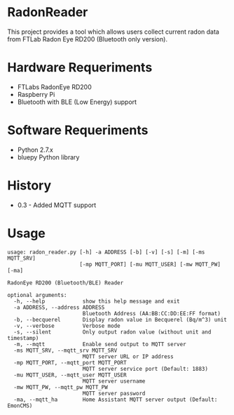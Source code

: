 # RadonReader

This project provides a tool which allows users collect current radon data from FTLab Radon Eye RD200 (Bluetooth only version).

# Hardware Requeriments
- FTLabs RadonEye RD200 
- Raspberry Pi 
- Bluetooth with BLE (Low Energy) support

# Software Requeriments
- Python 2.7.x 
- bluepy Python library

# History
- 0.3 - Added MQTT support

# Usage
<pre><code>usage: radon_reader.py [-h] -a ADDRESS [-b] [-v] [-s] [-m] [-ms MQTT_SRV]
                       [-mp MQTT_PORT] [-mu MQTT_USER] [-mw MQTT_PW] [-ma]

RadonEye RD200 (Bluetooth/BLE) Reader

optional arguments:
  -h, --help            show this help message and exit
  -a ADDRESS, --address ADDRESS
                        Bluetooth Address (AA:BB:CC:DD:EE:FF format)
  -b, --becquerel       Display radon value in Becquerel (Bq/m^3) unit
  -v, --verbose         Verbose mode
  -s, --silent          Only output radon value (without unit and timestamp)
  -m, --mqtt            Enable send output to MQTT server
  -ms MQTT_SRV, --mqtt_srv MQTT_SRV
                        MQTT server URL or IP address
  -mp MQTT_PORT, --mqtt_port MQTT_PORT
                        MQTT server service port (Default: 1883)
  -mu MQTT_USER, --mqtt_user MQTT_USER
                        MQTT server username
  -mw MQTT_PW, --mqtt_pw MQTT_PW
                        MQTT server password
  -ma, --mqtt_ha        Home Assistant MQTT server output (Default: EmonCMS)
 </code></pre>

